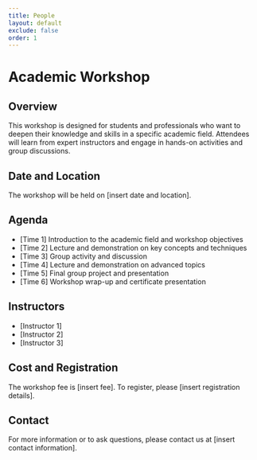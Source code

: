 ```yaml
---
title: People
layout: default
exclude: false
order: 1
---
```


# Academic Workshop

## Overview

This workshop is designed for students and professionals who want to deepen their knowledge and skills in a specific academic field. Attendees will learn from expert instructors and engage in hands-on activities and group discussions.

## Date and Location

The workshop will be held on [insert date and location].

## Agenda

- [Time 1] Introduction to the academic field and workshop objectives
- [Time 2] Lecture and demonstration on key concepts and techniques
- [Time 3] Group activity and discussion
- [Time 4] Lecture and demonstration on advanced topics
- [Time 5] Final group project and presentation
- [Time 6] Workshop wrap-up and certificate presentation

## Instructors

- [Instructor 1]
- [Instructor 2]
- [Instructor 3]

## Cost and Registration

The workshop fee is [insert fee]. To register, please [insert registration details].

## Contact

For more information or to ask questions, please contact us at [insert contact information].
